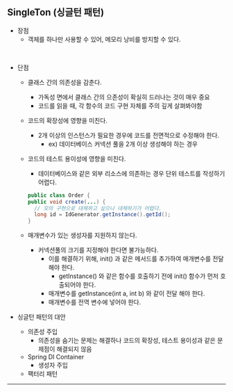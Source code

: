 ## SingleTon (싱글턴 패턴)

- 장점
  - 객체를 하나만 사용할 수 있어, 메모리 낭비를 방지할 수 있다.
  
<br>

- 단점
  - 클래스 간의 의존성을 감춘다.
    - 가독성 면에서 클래스 간의 으존성이 확실히 드러나는 것이 매우 중요 
    - 코드를 읽을 때, 각 함수의 코드 구현 자체를 주의 깊게 살펴봐야함

  - 코드의 확장성에 영향을 미친다.
    - 2개 이상의 인스턴스가 필요한 경우에 코드를 전면적으로 수정해야 한다.
      - ex) 데이터베이스 커넥션 풀을 2개 이상 생성해야 하는 경우
  
  - 코드의 테스트 용이성에 영향을 미친다.
    - 데이터베이스와 같은 외부 리소스에 의존하는 경우 단위 테스트를 작성하기 어렵다.
    ```java
    public class Order {
    public void create(...) { 
      // 모의 구현으로 대체하고 싶으나 대체하기가 어렵다.
      long id = IdGenerator.getInstance().getId();
    }
    ```

  - 매개변수가 있는 생성자를 지원하지 않는다.
    - 커넥션풀의 크기를 지정해야 한다면 불가능하다.
      - 이를 해결하기 위해, init() 과 같은 메서드를 추가하여 매개변수를 전달해야 한다. 
        - getInstance() 와 같은 함수를 호출하기 전에 init() 함수가 먼저 호출되어야 한다.
      - 매개변수를 getInstance(int a, int b) 와 같이 전달 해야 한다.
      - 매개변수를 전역 변수에 넣어야 한다.


- 싱글턴 패턴의 대안
  - 의존성 주입
    - 의존성을 숨기는 문제는 해결하나 코드의 확장성, 테스트 용이성과 같은 문제점이 해결되지 않음 
  - Spring DI Container
    - 생성자 주입   
  - 팩터리 패턴

---

